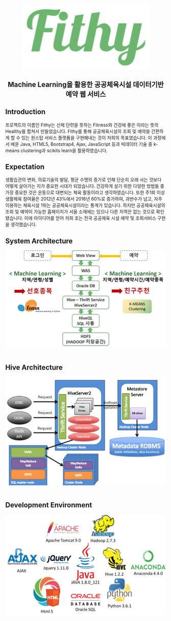 <h2 align="center">
    <br>
    <img src="https://raw.githubusercontent.com/dahoony/Fithy/master/images/logo.png" alt="Fithy" width=400">
    <br>
    <br>
    Machine Learning을 활용한 공공체육시설 데이터기반 예약 웹 서비스
    <br>
</h2>
                                                                                                            
## Introduction

프로젝트의 이름인 Fithy는 신체 단련을 뜻하는 Fitness와 건강에 좋은 이라는 뜻의 Healthy를 합쳐서 만들었습니다. Fithy를 통해 공공체육시설의 조회 및 예약을 간편하게 할 수 있는 원스탑 서비스 플랫폼을 구현해내는 것이 저희의 목표였습니다. 이 과정에서 배운 Java, HTML5, Bootstrap4, Ajax, JavaScript 등과 빅데이터 기술 중 k-means clustering과 scikits learn을 활용하였습니다.
<br>

## Expectation

 생활습관의 변화, 의료기술의 발달, 평균 수명의 증가로 인해 단순히 오래 사는 것보다 어떻게  살아가는 지가 중요한 시대가 되었습니다. 건강하게 살기 위한 다양한 방법들 중 가장 중요한 것은 운동으로 대변되는 체육 활동이라고 생각하였습니다. 또한 주1회 이상 생활체육 참여율은 2012년 43%에서 2016년 60%로 증가하여, 과반수가 넘고, 자주 이용하는 체육시설 1위는 공공체육시설이라는 통계가 있습니다. 하지만 공공체육시설의 조회 및 예약이 가능한 홈페이지가 서울 소재에는 있으나 다른 지역은 없는 것으로 확인됐습니다. 이에 아이디어를 얻어 저희 조는 전국 공공체육 시설 예약 및 조회서비스 구현을 생각했습니다.
<br>

## System Architecture

<img src="https://raw.githubusercontent.com/dahoony/Fithy/master/images/시스템구성도.png" alt="System Architecture">
<br>
<br>

## Hive Architecture

<img src="https://raw.githubusercontent.com/dahoony/Fithy/master/images/하이브.png" alt="hive">
<br>
<br>

## Development Environment

<img src="https://raw.githubusercontent.com/dahoony/Fithy/master/images/개발환경.png" alt="environment">

<br>
<br>

